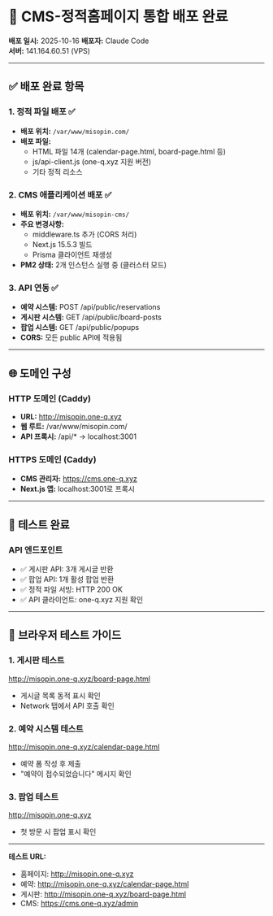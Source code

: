 # 🎉 CMS-정적홈페이지 통합 배포 완료

**배포 일시:** 2025-10-16
**배포자:** Claude Code  
**서버:** 141.164.60.51 (VPS)

---

## ✅ 배포 완료 항목

### 1. **정적 파일 배포** ✅
- **배포 위치:** `/var/www/misopin.com/`
- **배포 파일:**
  - HTML 파일 14개 (calendar-page.html, board-page.html 등)
  - js/api-client.js (one-q.xyz 지원 버전)
  - 기타 정적 리소스

### 2. **CMS 애플리케이션 배포** ✅
- **배포 위치:** `/var/www/misopin-cms/`
- **주요 변경사항:**
  - middleware.ts 추가 (CORS 처리)
  - Next.js 15.5.3 빌드
  - Prisma 클라이언트 재생성
- **PM2 상태:** 2개 인스턴스 실행 중 (클러스터 모드)

### 3. **API 연동** ✅
- **예약 시스템:** POST /api/public/reservations
- **게시판 시스템:** GET /api/public/board-posts
- **팝업 시스템:** GET /api/public/popups
- **CORS:** 모든 public API에 적용됨

---

## 🌐 도메인 구성

### HTTP 도메인 (Caddy)
- **URL:** http://misopin.one-q.xyz
- **웹 루트:** /var/www/misopin.com/
- **API 프록시:** /api/* → localhost:3001

### HTTPS 도메인 (Caddy)
- **CMS 관리자:** https://cms.one-q.xyz
- **Next.js 앱:** localhost:3001로 프록시

---

## 🧪 테스트 완료

### API 엔드포인트
- ✅ 게시판 API: 3개 게시글 반환
- ✅ 팝업 API: 1개 활성 팝업 반환
- ✅ 정적 파일 서빙: HTTP 200 OK
- ✅ API 클라이언트: one-q.xyz 지원 확인

---

## 🎯 브라우저 테스트 가이드

### 1. 게시판 테스트
http://misopin.one-q.xyz/board-page.html
- 게시글 목록 동적 표시 확인
- Network 탭에서 API 호출 확인

### 2. 예약 시스템 테스트
http://misopin.one-q.xyz/calendar-page.html
- 예약 폼 작성 후 제출
- "예약이 접수되었습니다" 메시지 확인

### 3. 팝업 테스트
http://misopin.one-q.xyz
- 첫 방문 시 팝업 표시 확인

---

**테스트 URL:**
- 홈페이지: http://misopin.one-q.xyz
- 예약: http://misopin.one-q.xyz/calendar-page.html
- 게시판: http://misopin.one-q.xyz/board-page.html
- CMS: https://cms.one-q.xyz/admin
